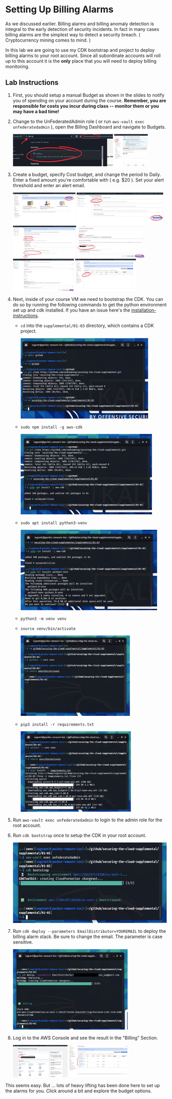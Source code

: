 # Setting Up Billing Alarms

As we discussed earlier.  Billing alarms and billing anomaly detection is integral
to the early detection of security incidents.  In fact in many cases billing alarms
are the simplest way to detect a security breach.  ( Cryptocurrency mining comes to mind. )

In this lab we are going to use my CDK bootstrap and project to deploy billing alarms to your root account.  Since all subordinate accounts will roll up to this account it is the 
**only** place that you will need to deploy billing monitoring.

## Lab Instructions 

1. First, you should setup a manual Budget as shown in the slides to notify you of spending on your account during the course. **Remember, you are responsible for costs you incur during class -- monitor them or you may have a bad time!**
2. Change to the UnFederatedAdmin role ( or run `aws-vault exec unfederatedadmin` ), open the Billing Dashboard and navigate to Budgets.

   <img src="images/2-a.jpeg" height="100">
   <img src="images/2-b.jpeg" height="100">

3. Create a budget, specify Cost budget, and change the period to Daily. Enter a fixed amount you're comfortable with ( e.g. $20 ). Set your alert threshold and enter an alert email.

   <img src="images/3-a.jpeg" height="100">
   <img src="images/3-b.jpeg" height="100">
   <img src="images/3-c.jpeg" height="100">
   <img src="images/3-d.jpeg" height="100">
   <img src="images/3-e.jpeg" height="100">
   <img src="images/3-f.jpeg" height="100">

4. Next, inside of your course VM we need to bootstrap the CDK.  You can do so by running the following commands to get the python environment set up and cdk installed. If you have an issue here's the [installation-instructions](https://docs.aws.amazon.com/cdk/latest/guide/getting_started.html).
   * `cd` into the `supplemental/01-03` directory, which contains a CDK project.

      <img src="images/4-a.jpeg" height="250">

   * `sudo npm install -g aws-cdk`

      <img src="images/4-b.png" height="250">

   * `sudo apt install python3-venv`

      <img src="images/4-c.png" height="250">

   * `python3 -m venv venv`
   * `source venv/bin/activate`

      <img src="images/4-d.jpeg" height="250">

   * `pip3 install -r requirements.txt`

      <img src="images/4-e.jpeg" height="250">

5. Run `aws-vault exec unfederatedadmin` to login to the admin role for the root account.
6. Run `cdk bootstrap` once to setup the CDK in your root account.

   <img src="images/6-a.jpeg" height="250">

7. Run `cdk deploy --parameters EmailDistributor=YOUREMAIL` to deploy the billing alarm stack.  Be sure to change the email. The parameter is case sensitive.

   <img src="images/7-a.jpeg" height="250">

8. Log in to the AWS Console and see the result in the "Billing" Section.

   <img src="images/8-a.jpeg" height="100">
   <img src="images/8-b.jpeg" height="100">

This seems easy.  But ... lots of heavy lifting has been done here to set up the alarms for you.  Click around a bit and explore the budget options.
